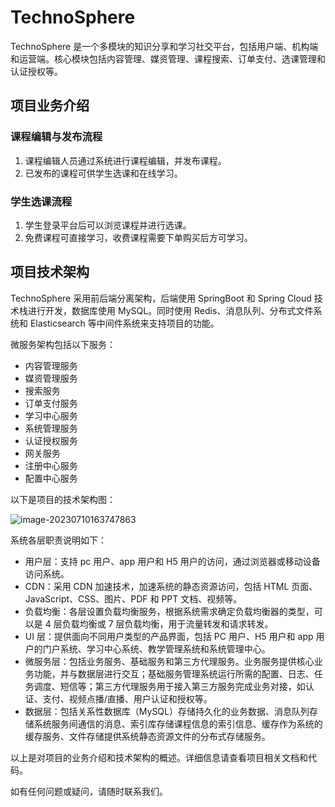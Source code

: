 # TechnoSphere

TechnoSphere 是一个多模块的知识分享和学习社交平台，包括用户端、机构端和运营端。核心模块包括内容管理、媒资管理、课程搜索、订单支付、选课管理和认证授权等。

## 项目业务介绍

### 课程编辑与发布流程
1. 课程编辑人员通过系统进行课程编辑，并发布课程。
2. 已发布的课程可供学生选课和在线学习。

### 学生选课流程
1. 学生登录平台后可以浏览课程并进行选课。
2. 免费课程可直接学习，收费课程需要下单购买后方可学习。

## 项目技术架构

TechnoSphere 采用前后端分离架构，后端使用 SpringBoot 和 Spring Cloud 技术栈进行开发，数据库使用 MySQL。同时使用 Redis、消息队列、分布式文件系统和 Elasticsearch 等中间件系统来支持项目的功能。

微服务架构包括以下服务：
- 内容管理服务
- 媒资管理服务
- 搜索服务
- 订单支付服务
- 学习中心服务
- 系统管理服务
- 认证授权服务
- 网关服务
- 注册中心服务
- 配置中心服务

以下是项目的技术架构图：

![image-20230710163747863](https://cdn.staticaly.com/gh/GhostQinMo/ImageBed@master/tools/image-20230710163747863.png)

系统各层职责说明如下：

- 用户层：支持 pc 用户、app 用户和 H5 用户的访问，通过浏览器或移动设备访问系统。
- CDN：采用 CDN 加速技术，加速系统的静态资源访问，包括 HTML 页面、JavaScript、CSS、图片、PDF 和 PPT 文档、视频等。
- 负载均衡：各层设置负载均衡服务，根据系统需求确定负载均衡器的类型，可以是 4 层负载均衡或 7 层负载均衡，用于流量转发和请求转发。
- UI 层：提供面向不同用户类型的产品界面，包括 PC 用户、H5 用户和 app 用户的门户系统、学习中心系统、教学管理系统和系统管理中心。
- 微服务层：包括业务服务、基础服务和第三方代理服务。业务服务提供核心业务功能，并与数据层进行交互；基础服务管理系统运行所需的配置、日志、任务调度、短信等；第三方代理服务用于接入第三方服务完成业务对接，如认证、支付、视频点播/直播、用户认证和授权等。
- 数据层：包括关系性数据库（MySQL）存储持久化的业务数据、消息队列存储系统服务间通信的消息、索引库存储课程信息的索引信息、缓存作为系统的缓存服务、文件存储提供系统静态资源文件的分布式存储服务。

以上是对项目的业务介绍和技术架构的概述。详细信息请查看项目相关文档和代码。

如有任何问题或疑问，请随时联系我们。
